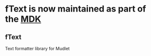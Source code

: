 # fText is now maintained as part of the [MDK](https://github.com/demonnic/MDK)

## fText
Text formatter library for Mudlet
